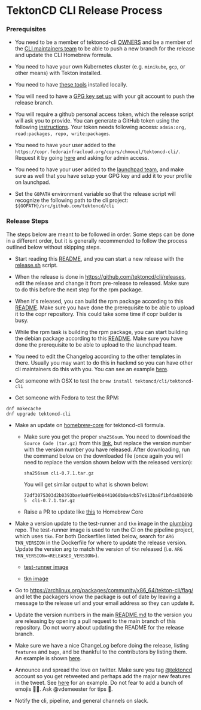# TektonCD CLI Release Process

### Prerequisites

- You need to be a member of tektoncd-cli [OWNERS](OWNERS) and be a member of the [CLI maintainers team](https://github.com/orgs/tektoncd/teams/cli-maintainers) to be able to push a new branch for the release and update the CLI Homebrew formula.

- You need to have your own Kubernetes cluster (e.g. `minikube`, `gcp`, or other means) with Tekton installed.

- You need to have [these tools](https://github.com/tektoncd/cli/blob/main/tekton/release.sh#L13y) installed locally.

- You will need to have a [GPG key set up](https://help.github.com/en/github/authenticating-to-github/managing-commit-signature-verification) with your git account to push the release branch.

- You will require a github personal access token, which the release script will ask you to provide. You can generate a GitHub token using the following
[instructions](https://help.github.com/en/github/authenticating-to-github/creating-a-personal-access-token-for-the-command-line). Your token needs following access: `admin:org, read:packages, repo, write:packages`.

- You need to have your user added to the `https://copr.fedorainfracloud.org/coprs/chmouel/tektoncd-cli/`. Request it by going [here](https://copr.fedorainfracloud.org/coprs/chmouel/tektoncd-cli/permissions/) and asking for admin access.

- You need to have your user added to the [launchpad team](https://launchpad.net/~tektoncd), and make sure as well that you have setup your GPG key and add it to your profile on launchpad.

- Set the `GOPATH` environment variable so that the release script will recognize the following path to the cli project: `${GOPATH}/src/github.com/tektoncd/cli`

### Release Steps

The steps below are meant to be followed in order. Some steps can be done in a different order, but it is generally recommended to follow the process outlined below without skipping steps.

- Start reading this [README](tekton/README.md), and you can start a new release
  with the [release.sh](tekton/release.sh) script.

- When the release is done in https://github.com/tektoncd/cli/releases, edit the
  release and change it from pre-release to released. Make sure to do this before
  the next step for the rpm package.

- When it's released, you can build the rpm package according to this
  [README](tekton/rpmbuild/README.md). Make sure you have done the prerequisite to be
  able to upload it to the copr repository. This could take some time if copr
  builder is busy.

- While the rpm task is building the rpm package, you can start building the
  debian package according to this [README](tekton/debbuild/README.md). Make sure
  you have done the prerequisite to be able to upload to the launchpad team.

- You need to edit the Changelog according to the other templates in there.
  Usually you may want to do this in hackmd so you can have other cli
  maintainers do this with you. You can see an example
  [here](https://gist.github.com/chmouel/8a837af3a592df47db9e81da8846c673).

- Get someone with OSX to test the `brew install tektoncd/cli/tektoncd-cli`

- Get someone with Fedora to test the RPM:

```shell
dnf makecache
dnf upgrade tektoncd-cli
```

- Make an update on [homebrew-core](https://github.com/Homebrew/homebrew-core/blob/master/Formula/tektoncd-cli.rb) for tektoncd-cli formula.

  * Make sure you get the proper `sha256sum`. You need to download the `Source Code (tar.gz)` from this [link](https://github.com/Homebrew/homebrew-core/blob/master/Formula/tektoncd-cli.rb#L4), but replace the version number with the version number you have released. After downloading, run the command below on the downloaded file (once again you will need to replace the version shown below with the released version):

    ```shell script
    sha256sum cli-0.7.1.tar.gz
    ```

    You will get similar output to what is shown below:

    `72df3075303d2b0393bae9a0f9e9b8441060b8a4db57e613ba8f1bfda03809b5  cli-0.7.1.tar.gz`

  * Raise a PR to update like [this](https://github.com/Homebrew/homebrew-core/pull/46492) to Homebrew Core

- Make a version update to the test-runner and `tkn` image in the [plumbing](https://github.com/tektoncd/plumbing/) repo. The test-runner image is used to run the CI on the pipeline project, which uses `tkn`. For both Dockerfiles listed below, search for `ARG TKN_VERSION` in the Dockerfile for where to update the release version. Update the version arg to match the version of `tkn` released (i.e. `ARG TKN_VERSION=<RELEASED_VERSION>`).

  * [test-runner image](https://github.com/tektoncd/plumbing/blob/main/tekton/images/test-runner/Dockerfile)

  * [tkn image](https://github.com/tektoncd/plumbing/blob/main/tekton/images/tkn/Dockerfile)


- Go to https://archlinux.org/packages/community/x86_64/tekton-cli/flag/ and let the packagers know the package is out of date by leaving a message to the release url and your email address so they can update it.

- Update the version numbers in the main [README.md](README.md) to the version you are releasing by opening a pull request to the main branch of this repository. Do not worry about updating the README for the release branch.

- Make sure we have a nice ChangeLog before doing the release, listing `features`
and `bugs`, and be thankful to the contributors by listing them. An example is shown [here](https://github.com/tektoncd/cli/releases/tag/v0.13.0).

- Announce and spread the love on twitter. Make sure you tag
  [@tektoncd](https://twitter.com/tektoncd) account so you get retweeted and
  perhaps add the major new features in the tweet. See [here](https://twitter.com/chmouel/status/1177172542144036869) for an example.
  Do not fear to add a bunch of  emojis 🎉🥳. Ask @vdemeester for tips 🤣.

- Notify the cli, pipeline, and general channels on slack.
